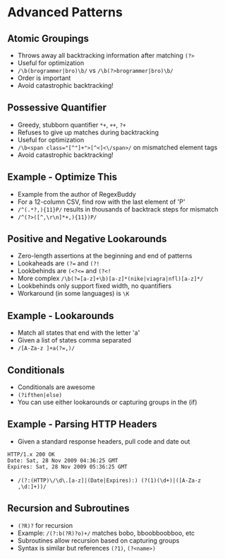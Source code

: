 # Advanced Patterns


## Atomic Groupings

- Throws away all backtracking information after matching `(?>`
- Useful for optimization
- `/\b(brogrammer|bro)\b/` vs `/\b(?>brogrammer|bro)\b/`
- Order is important
- Avoid catastrophic backtracking!


## Possessive Quantifier

- Greedy, stubborn quantifier `*+`, `++`, `?+`
- Refuses to give up matches during backtracking
- Useful for optimization
- `/\b<span class="[^"]+">[^<]<\/span>/` on mismatched element tags
- Avoid catastrophic backtracking!


## Example - Optimize This

- Example from the author of RegexBuddy
- For a 12-column CSV, find row with the last element of 'P'
- `/^(.*?,){11}P/` results in thousands of backtrack steps for mismatch
- `/^(?>([^,\r\n]*+,){11})P/`


## Positive and Negative Lookarounds

- Zero-length assertions at the beginning and end of patterns
- Lookaheads are `(?=` and `(?!`
- Lookbehinds are `(<?<=` and `(?<!`
- More complex `/\b(?=[a-z]+\b)[a-z]*(nike|viagra|nfl)[a-z]*/`
- Lookbehinds only support fixed width, no quantifiers
- Workaround (in some languages) is `\K`


## Example - Lookarounds

- Match all states that end with the letter 'a'
- Given a list of states comma separated
- `/[A-Za-z ]+a(?=,)/`


## Conditionals

- Conditionals are awesome
- `(?ifthen|else)`
- You can use either lookarounds or capturing groups in the (if)


## Example - Parsing HTTP Headers

- Given a standard response headers, pull code and date out

```
HTTP/1.x 200 OK
Date: Sat, 28 Nov 2009 04:36:25 GMT
Expires: Sat, 28 Nov 2009 05:36:25 GMT
```

- `/(?:(HTTP)\/\d\.[a-z]|(Date|Expires):) (?(1)(\d+)|([A-Za-z ,\d:]+))/`


## Recursion and Subroutines

- `(?R)?` for recursion
- Example: `/(?:b(?R)?o)+/` matches bobo, bboobboobboo, etc
- Subroutines allow recursion based on capturing groups
- Syntax is similar but references `(?1)`, `(?<name>)`
